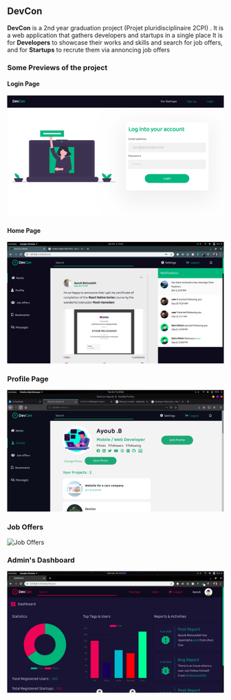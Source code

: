 ## DevCon

**DevCon** is a 2nd year graduation project (Projet pluridisciplinaire 2CPI) . It is a web application that gathers developers and startups in a single place
It is for **Developers** to showcase their works and skills and search for job offers, and for **Startups** to recrute them via annoncing job offers

### Some Previews of the project

#### Login Page

![Login Page](https://github.com/Astromium/DevCon/blob/master/preview/login.png)

#### Home Page

![Home Page](https://github.com/Astromium/DevCon/blob/master/preview/home.png)

### Profile Page

![Profile Page](https://github.com/Astromium/DevCon/blob/master/preview/profile.png)

### Job Offers

![Job Offers](https://github.com/Astromium/DevCon/blob/master/preview/job-offers.png)

### Admin's Dashboard

![Dashboard](https://github.com/Astromium/DevCon/blob/master/preview/dashboard.png)
